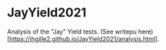 # JayYield2021
Analysis of the "Jay" Yield tests. (See writepu here)[https://jhgille2.github.io/JayYield2021/analysis.html].
